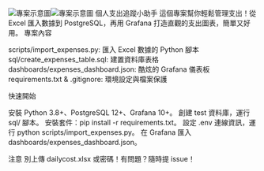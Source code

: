 ![專案示意圖](0728excel.png)![專案示意圖](grafana0728.png)
個人支出追蹤小助手
這個專案幫你輕鬆管理支出！從 Excel 匯入數據到 PostgreSQL，再用 Grafana 打造直觀的支出圖表，簡單又好用。
專案內容

scripts/import_expenses.py: 匯入 Excel 數據的 Python 腳本
sql/create_expenses_table.sql: 建置資料庫表格
dashboards/expenses_dashboard.json: 酷炫的 Grafana 儀表板
requirements.txt & .gitignore: 環境設定與檔案保護

快速開始

安裝 Python 3.8+、PostgreSQL 12+、Grafana 10+。
創建 test 資料庫，運行 sql/ 腳本。
安裝套件：pip install -r requirements.txt。
設定 .env 連線資訊，運行 python scripts/import_expenses.py。
在 Grafana 匯入 dashboards/expenses_dashboard.json。

注意
別上傳 dailycost.xlsx 或密碼！有問題？隨時提 issue！
